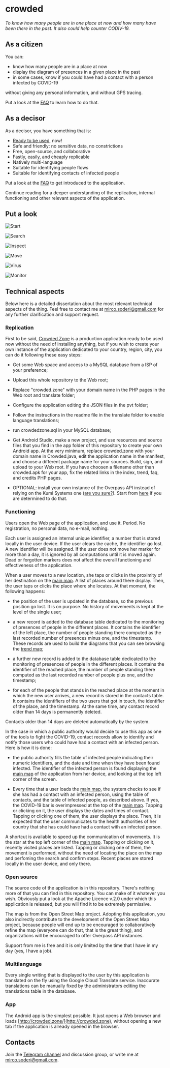 # crowded
_To know how many people are in one place at now and how many have been there in the past. It also could help counter CODIV-19._

## As a citizen
You can:

* know how many people are in a place at now
* display the diagram of presences in a given place in the past
* in some cases, know if you could have had a contact with a person infected by COVID-19

without giving any personal information, and without GPS tracing.

Put a look at the [FAQ](http://crowded.zone/faq.php) to learn how to do that.

## As a decisor

As a decisor, you have something that is:

* [Ready to be used](http://crowded.zone), now!
* Safe and friendly: no sensitive data, no constrictions
* Free, open-source, and collaborative
* Fastly, easily, and cheaply replicable
* Natively multi-language
* Suitable for identifying people flows
* Suitable for identifying contacts of infected people

Put a look at the [FAQ](http://crowded.zone/faq.php) to get introduced to the application. 

Continue reading for a deeper understanding of the replication, internal functioning and other relevant aspects of the application.

## Put a look

![Start](http://crowded.zone/img/screenshots/screen01.png)

![Search](http://crowded.zone/img/screenshots/screen02.png)

![Inspect](http://crowded.zone/img/screenshots/screen03.png)

![Move](http://crowded.zone/img/screenshots/screen04.png)

![Virus](http://crowded.zone/img/screenshots/screen05.png)

![Monitor](http://crowded.zone/img/screenshots/screen06.png)

## Technical aspects

Below here is a detailed dissertation about the most relevant technical aspects of the thing. Feel free to contact me at <mirco.soderi@gmail.com> for any further clarification and support request.

### Replication 

First to be said, [Crowded Zone](http://crowded.zone/) is a production application ready to be used now without the need of installing anything, but if you wish to create your own instance of the application dedicated to your country, region, city, you can do it following these easy steps:

* Get some Web space and access to a MySQL database from a ISP of your preference;

* Upload this whole repository to the Web root;

* Replace "crowded.zone" with your domain name in the PHP pages in the Web root and translate folder;

* Configure the application editing the JSON files in the pvt folder;

* Follow the instructions in the readme file in the translate folder to enable language translations;

* run crowdedzone.sql in your MySQL database;

* Get Android Studio, make a new project, and use resources and source files that you find in the app folder of this repository to create your own Android app. At the very minimum, replace crowded.zone with your domain name in Crowded.java, edit the application name in the manifest, and choose a different package name for your sources. Build, sign, and upload to your Web root. If you have choosen a filename other than crowded.apk for your app, fix the related links in the index, trend, faq, and credits PHP pages.

* OPTIONAL: install your own instance of the Overpass API instead of relying on the Kumi Systems one ([are you sure?](https://wiki.openstreetmap.org/wiki/Overpass_API#Public_Overpass_API_instances)). Start from [here](https://wiki.openstreetmap.org/wiki/Overpass_API/Installation) if you are determined to do that.

### Functioning

Users open the Web page of the application, and use it. Period. No registration, no personal data, no e-mail, nothing. 

Each user is assigned an internal unique identifier, a number that is stored locally in the user device. If the user clears the cache, the identifier go lost. A new identifier will be assigned. If the user does not move her marker for more than a day, it is ignored by all computations until it is moved again. Dead or forgotten markers does not affect the overall functioning and effectiveness of the application.

When a user moves to a new location, she taps or clicks in the proximity of her destination on the [main map](http://crowded.zone/index.php). A list of places around there display. Then, the user taps or clicks the place where she locates. At that moment, the following happens:

* the position of the user is updated in the database, so the previous position go lost. It is on purpose. No history of movements is kept at the level of the single user;

* a new record is added to the database table dedicated to the monitoring of presences of people in the different places. It contains the identifier of the left place, the number of people standing there computed as the last recorded number of presences minus one, and the timestamp. These records are used to build the diagrams that you can see browsing the [trend map](http://crowded.zone/trend.php);

* a further new record is added to the database table dedicated to the monitoring of presences of people in the different places. It contains the identifier of the reached place, the number of people standing there computed as the last recorded number of people plus one, and the timestamp;

* for each of the people that stands in the reached place at the moment in which the new user arrives, a new record is stored in the contacts table. It contains the identifiers of the two users that got in touch, the identifier of the place, and the timestamp. At the same time, any contact record older than 14 days is permanently deleted. 

Contacts older than 14 days are deleted automatically by the system.

In the case in which a public authority would decide to use this app as one of the tools to fight the COVID-19, contact records allow to identify and notify those users who could have had a contact with an infected person. Here is how it is done:

* the public authority fills the table of infected people indicating their numeric identifiers, and the date and time when they have been found infected. The identifier of the infected person is found displaying  the [main map](http://crowded.zone/index.php) of the application from her device, and looking at the top left corner of the screen.

* Every time that a user loads the [main map](http://crowded.zone/index.php), the system checks to see if she has had a contact with an infected person, using the table of contacts, and the table of infected people, as described above. If yes, the COVID-19 bar is overimpressed at the top of the [main map](http://crowded.zone/index.php). Tapping or clicking on it, the user displays the dates and times of contact. Tapping or clicking one of them, the user displays the place. Then, it is expected that the user communicates to the health authorities of her country that she has could have had a contact with an infected person.

A shortcut is available to speed up the communication of movements. It is the star at the top left corner of the [main map](http://crowded.zone/index.php). Tapping or clicking on it, recently visited places are listed. Tapping or clicking one of them, the movement is performed, without the need of locating the place on the map and perfoming the search and confirm steps. Recent places are stored locally in the user device, and only there. 

### Open source

The source code of the application is in this repository. There's nothing more of that you can find in this repository. You can make of it whatever you wish. Obviously put a look at the Apache Licence v.2.0 under which this application is released, but you will find it to be extremely permissive. 

The map is from the Open Street Map project. Adopting this application, you also indirectly contribute to the development of the Open Street Map project, because people will end up to be encouraged to collaboratively refine the map (everyone can do that, that is the great thing), and organizations will be encouraged to offer Overpass API instances.

Support from me is free and it is only limited by the time that I have in my day (yes, I have a job). 

### Multilanguage

Every single writing that is displayed to the user by this application is translated on the fly using the Google Cloud Translate service. Inaccurate translations can be manually fixed by the administrators editing the translations table in the database.

### App

The Android app is the simplest possible. It just opens a Web browser and loads [http://crowded.zone/](http://crowded.zone), without opening a new tab if the application is already opened in the browser.

## Contacts

Join the [Telegram channel](https://t.me/crowdedapp) and discussion group, or write me at <mirco.soderi@gmail.com>. 